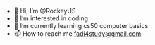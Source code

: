 - 👋 Hi, I’m @RockeyUS
- 👀 I’m interested in coding
- 🌱 I’m currently learning cs50 computer basics
- 📫 How to reach me fadi4study@gmail.com

<!---
RockeyUS/RockeyUS is a ✨ special ✨ repository because its `README.md` (this file) appears on your GitHub profile.
You can click the Preview link to take a look at your changes.
--->
